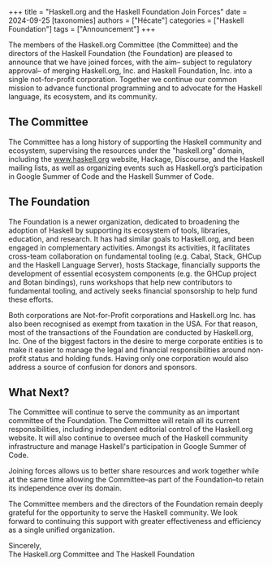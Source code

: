 +++
title = "Haskell.org and the Haskell Foundation Join Forces"
date = 2024-09-25
[taxonomies]
authors = ["Hécate"]
categories = ["Haskell Foundation"]
tags = ["Announcement"]
+++

The members of the Haskell.org Committee (the Committee) and the directors of the Haskell Foundation (the Foundation) are pleased to announce that we have joined forces, with the aim– subject to regulatory approval– of merging Haskell.org, Inc. and Haskell Foundation, Inc. into a single not-for-profit corporation. Together we continue our common mission to advance functional programming and to advocate for the Haskell language, its ecosystem, and its community.

## The Committee
The Committee has a long history of supporting the Haskell community and ecosystem, supervising the resources under the "haskell.org" domain, including the www.haskell.org website, Hackage, Discourse, and the Haskell mailing lists, as well as organizing events such as Haskell.org’s participation in Google Summer of Code and the Haskell Summer of Code.

## The Foundation
The Foundation is a newer organization, dedicated to broadening the adoption of Haskell by supporting its ecosystem of tools, libraries, education, and research. It has had similar goals to Haskell.org, and been engaged in complementary activities. Amongst its activities, it facilitates cross-team collaboration on fundamental tooling (e.g. Cabal, Stack, GHCup and the Haskell Language Server), hosts Stackage, financially supports the development of essential ecosystem components (e.g. the GHCup project and Botan bindings), runs workshops that help new contributors to fundamental tooling, and actively seeks financial sponsorship to help fund these efforts.

Both corporations are Not-for-Profit corporations and Haskell.org Inc. has also been recognised as exempt from taxation in the USA. For that reason, most of the transactions of the Foundation are conducted by Haskell.org, Inc. One of the biggest factors in the desire to merge corporate entities is to make it easier to manage the legal and financial responsibilities around non-profit status and holding funds. Having only one corporation would also address a source of confusion for donors and sponsors.

## What Next?

The Committee will continue to serve the community as an important committee of the Foundation. The Committee will retain all its current responsibilities, including independent editorial control of the Haskell.org website. It will also continue to oversee much of the Haskell community infrastructure and manage Haskell's participation in Google Summer of Code.

Joining forces allows us to better share resources and work together while at the same time allowing the Committee–as part of the Foundation–to retain its independence over its domain.

The Committee members and the directors of the Foundation remain deeply grateful for the opportunity to serve the Haskell community. We look forward to continuing this support with greater effectiveness and efficiency as a single unified organization.

Sincerely,  
The Haskell.org Committee and The Haskell Foundation
